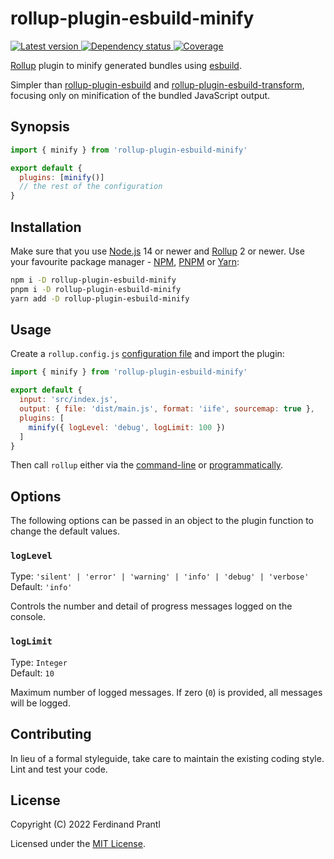 # rollup-plugin-esbuild-minify

[![Latest version](https://img.shields.io/npm/v/rollup-plugin-esbuild-minify)
 ![Dependency status](https://img.shields.io/librariesio/release/npm/rollup-plugin-esbuild-minify)
](https://www.npmjs.com/package/rollup-plugin-esbuild-minify)
[![Coverage](https://codecov.io/gh/prantlf/rollup-plugin-esbuild-minify/branch/master/graph/badge.svg)](https://codecov.io/gh/prantlf/rollup-plugin-esbuild-minify)

[Rollup] plugin to minify generated bundles using [esbuild].

Simpler than [rollup-plugin-esbuild] and [rollup-plugin-esbuild-transform], focusing only on minification of the bundled JavaScript output.

## Synopsis

```js
import { minify } from 'rollup-plugin-esbuild-minify'

export default {
  plugins: [minify()]
  // the rest of the configuration
}
```

## Installation

Make sure that you use [Node.js] 14 or newer and [Rollup] 2 or newer. Use your favourite package manager - [NPM], [PNPM] or [Yarn]:

```sh
npm i -D rollup-plugin-esbuild-minify
pnpm i -D rollup-plugin-esbuild-minify
yarn add -D rollup-plugin-esbuild-minify
```

## Usage

Create a `rollup.config.js` [configuration file] and import the plugin:

```js
import { minify } from 'rollup-plugin-esbuild-minify'

export default {
  input: 'src/index.js',
  output: { file: 'dist/main.js', format: 'iife', sourcemap: true },
  plugins: [
    minify({ logLevel: 'debug', logLimit: 100 })
  ]
}
```

Then call `rollup` either via the [command-line] or [programmatically].

## Options

The following options can be passed in an object to the plugin function to change the default values.

### `logLevel`

Type: `'silent' | 'error' | 'warning' | 'info' | 'debug' | 'verbose'`<br>
Default: `'info'`

Controls the number and detail of progress messages logged on the console.

### `logLimit`

Type: `Integer`<br>
Default: `10`

Maximum number of logged messages. If zero (`0`) is provided, all messages will be logged.

## Contributing

In lieu of a formal styleguide, take care to maintain the existing coding style. Lint and test your code.

## License

Copyright (C) 2022 Ferdinand Prantl

Licensed under the [MIT License].

[MIT License]: http://en.wikipedia.org/wiki/MIT_License
[Rollup]: https://rollupjs.org/
[Node.js]: https://nodejs.org/
[NPM]: https://www.npmjs.com/
[PNPM]: https://pnpm.io/
[Yarn]: https://yarnpkg.com/
[configuration file]: https://www.rollupjs.org/guide/en/#configuration-files
[command-line]: https://www.rollupjs.org/guide/en/#command-line-reference
[programmatically]: https://www.rollupjs.org/guide/en/#javascript-api
[rollup-plugin-esbuild]: https://www.npmjs.com/package/rollup-plugin-esbuild
[rollup-plugin-esbuild-transform]: https://www.npmjs.com/package/rollup-plugin-esbuild-transform
[esbuild]: https://esbuild.github.io/
